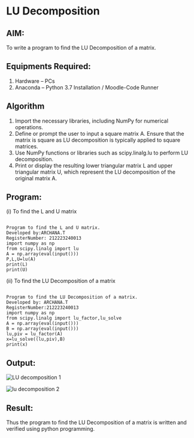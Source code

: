 # LU Decomposition 

## AIM:
To write a program to find the LU Decomposition of a matrix.

## Equipments Required:
1. Hardware – PCs
2. Anaconda – Python 3.7 Installation / Moodle-Code Runner

## Algorithm
1. Import the necessary libraries, including NumPy for numerical operations. 
2. Define or prompt the user to input a square matrix A. Ensure that the matrix is square as LU decomposition is typically applied to square matrices.
3. Use NumPy functions or libraries such as scipy.linalg.lu to perform LU decomposition.
4. Print or display the resulting lower triangular matrix L and upper triangular matrix U, which represent the LU decomposition of the original matrix A.

## Program:
(i) To find the L and U matrix
```

Program to find the L and U matrix.
Developed by:ARCHANA.T 
RegisterNumber: 212223240013
import numpy as np
from scipy.linalg import lu
A = np.array(eval(input()))
P,L,U=lu(A)
print(L)
print(U)

```
(ii) To find the LU Decomposition of a matrix
```

Program to find the LU Decomposition of a matrix.
Developed by: ARCHANA.T
RegisterNumber:212223240013 
import numpy as np
from scipy.linalg import lu_factor,lu_solve
A = np.array(eval(input()))
B = np.array(eval(input()))
lu,piv = lu_factor(A)
x=lu_solve((lu,piv),B)
print(x)
```

## Output:
![LU decomposition 1](https://github.com/ARCHANAT1305/LU-Decomposition/assets/145975189/cd52f2e0-6bfc-4ce4-867a-1d2a277d3a2e)

![lu  decomposition 2](https://github.com/ARCHANAT1305/LU-Decomposition/assets/145975189/fd515954-b2cc-48f6-ba9e-73206eb9dfbc)



## Result:
Thus the program to find the LU Decomposition of a matrix is written and verified using python programming.

